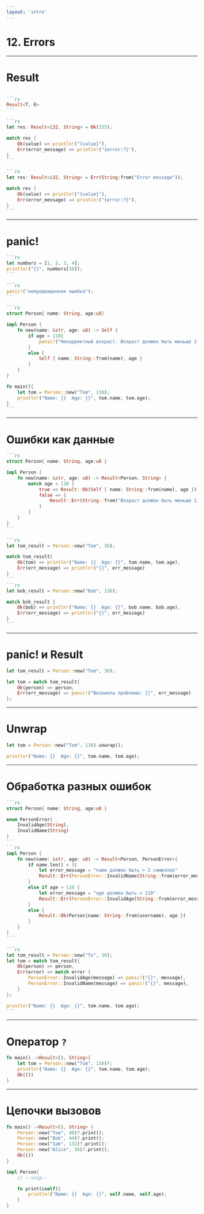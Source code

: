 ```yaml
---
layout: 'intro'
---
```


# 12. Errors

---

# Result

````md magic-move

```rs
Result<T, E>
```

```rs
let res: Result<i32, String> = Ok(255);

match res {
    Ok(value) => println!("{value}"),
    Err(error_message) => println!("{error:?}"),
}
```

```rs
let res: Result<i32, String> = Err(String:from("Error message"));

match res {
    Ok(value) => println!("{value}"),
    Err(error_message) => println!("{error:?}"),
}
```
````

---

# panic!

````md magic-move
```rs
let numbers = [1, 2, 3, 4];
println!("{}", numbers[10]);
```

```rs
panic!("непредвиденная ошибка");
```

```rs
struct Person{ name: String, age:u8}

impl Person {
    fn new(name: &str, age: u8) -> Self {
        if age > 110{
            panic!("Некорректный возраст. Возраст должен быть меньше 110");
        }
        else {
            Self { name: String::from(name), age }
        }
    }
}

fn main(){
    let tom = Person::new("Tom", 136);
    println!("Name: {}  Age: {}", tom.name, tom.age);
}
```
````

---

# Ошибки как данные

````md magic-move
```rs
struct Person{ name: String, age:u8 }

impl Person {
    fn new(name: &str, age: u8) -> Result<Person, String> {
        match age < 110 {
            true => Result::Ok(Self { name: String::from(name), age }),
            false => {
                Result::Err(String::from("Возраст должен быть меньше 110"))
            }
        }
    }
}
```

```rs
let tom_result = Person::new("Tom", 36);

match tom_result{
    Ok(tom) => println!("Name: {}  Age: {}", tom.name, tom.age),
    Err(err_message) => println!("{}", err_message)
}
```
```rs
let bob_result = Person::new("Bob", 136);

match bob_result {
    Ok(bob) => println!("Name: {}  Age: {}", bob.name, bob.age),
    Err(err_message) => println!("{}", err_message)
}
```
````

---

# panic! и Result

```rs
let tom_result = Person::new("Tom", 36);

let tom = match tom_result{
    Ok(person) => person,
    Err(err_message) => panic!("Возникла проблема: {}", err_message)
};
```

---

# Unwrap

```rs
let tom = Person::new("Tom", 136).unwrap();

println!("Name: {}  Age: {}", tom.name, tom.age);
```

---

# Обработка разных ошибок

````md magic-move
```rs
struct Person{ name: String, age:u8 }

enum PersonError{
    InvalidAge(String),
    InvalidName(String)
}
```
```rs
impl Person {
    fn new(name: &str, age: u8) -> Result<Person, PersonError>{
        if name.len() < 3{
            let error_message = "name должен быть > 2 символов"
            Result::Err(PersonError::InvalidName(String::from(error_message)))
        }
        else if age > 110 {
            let error_message = "age должен быть < 110"
            Result::Err(PersonError::InvalidAge(String::from(error_message)))
        }
        else {
            Result::Ok(Person{name: String::from(username), age })
        }
    }
}
```

```rs
let tom_result = Person::new("To", 36);
let tom = match tom_result{
    Ok(person) => person,
    Err(error) => match error {
        PersonError::InvalidAge(message) => panic!("{}", message),
        PersonError::InvalidName(message) => panic!("{}", message),
    }
};

println!("Name: {}  Age: {}", tom.name, tom.age);
```
````

---

# Оператор ```?```

```rs
fn main() ->Result<(), String>{
    let tom = Person::new("Tom", 136)?;
    println!("Name: {}  Age: {}", tom.name, tom.age);
    Ok(())
}
```

---

# Цепочки вызовов

```rs
fn main() ->Result<(), String> {
    Person::new("Tom", 40)?.print();
    Person::new("Bob", 44)?.print();
    Person::new("Sam", 132)?.print();
    Person::new("Alice", 36)?.print();
    Ok(())
}

impl Person{
    // --snip--

    fn print(&self){
        println!("Name: {}  Age: {}", self.name, self.age);
    }
}
```

